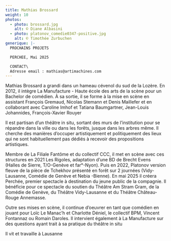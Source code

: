 ```yaml
---
title: Mathias Brossard
weight: 10
photos:
  - photo: brossard.jpg
    alt: © Diane Albasini
  - photo: platonov_comedie0347-positive.jpg
    alt: © Timothée Zurbuchen
generique: |-
  P﻿ROCHAINS PROJETS

  PERCHEE, Mai 2025

  CONTACT\
  Adresse email : mathias@artimachines.com
---
```

Mathias Brossard a grandi dans un hameau cévenol du sud de la Lozère. En 2012, il intègre La Manufacture - Haute école des arts de la scène pour un Bachelor de comédien. À sa sortie, il se forme à la mise en scène en assistant François Gremaud, Nicolas Stemann et Denis Maillefer et en collaborant avec Caroline Imhof et Tatiana Baumgartner, Jean-Louis Johannides, François-Xavier Rouyer

Il est partisan d’un théâtre in situ, sortant des murs de l’institution pour se répandre dans la ville ou dans les forêts, jusque dans les arbres même. Il cherche des manières d’occuper artistiquement et politiquement des lieux qui ne sont habituellement pas dédiés à recevoir des propositions artistiques.

Membre de La Filiale Fantôme et du collectif CCC, il met en scène avec ces structures en 2021 Les Rigoles, adaptation d’une BD de Brecht Evens (Halles de Sierre, T/O-Genève et far°-Nyon). Puis en 2022, Platonov version fleuve de la pièce de Tchekhov présenté en forêt sur 2 journées (Vidy-Lausanne, Comédie de Genève et Nebia -Bienne). En mai 2025 il créera Perchée, premier spectacle à destination du jeune public de la compagnie. Il bénéficie pour ce spectacle du soutien du Théâtre Am Stram Gram, de la Comédie de Genève, du Théâtre Vidy-Lausanne et du Théâtre Château-Rouge Annemasse. 

Outre ses mises en scène, il continue d’oeuvrer en tant que comédien en jouant pour Loïc Le Manac’h et Charlotte Déniel, le collectif BPM, Vincent Fontannaz ou  Romain Daroles. Il intervient également à La Manufacture sur des questions ayant trait à sa pratique du théâtre in situ

Il vit et travaille à Lausanne
